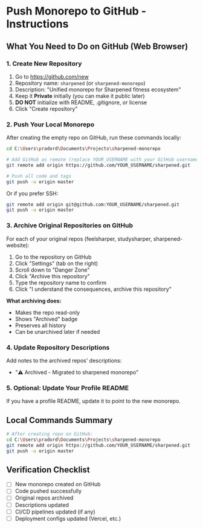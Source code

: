 # Push Monorepo to GitHub - Instructions

## What You Need to Do on GitHub (Web Browser)

### 1. Create New Repository
1. Go to https://github.com/new
2. Repository name: `sharpened` (or `sharpened-monorepo`)
3. Description: "Unified monorepo for Sharpened fitness ecosystem"
4. Keep it **Private** initially (you can make it public later)
5. **DO NOT** initialize with README, .gitignore, or license
6. Click "Create repository"

### 2. Push Your Local Monorepo
After creating the empty repo on GitHub, run these commands locally:

```bash
cd C:\Users\pradord\Documents\Projects\sharpened-monorepo

# Add GitHub as remote (replace YOUR_USERNAME with your GitHub username)
git remote add origin https://github.com/YOUR_USERNAME/sharpened.git

# Push all code and tags
git push -u origin master
```

Or if you prefer SSH:
```bash
git remote add origin git@github.com:YOUR_USERNAME/sharpened.git
git push -u origin master
```

### 3. Archive Original Repositories on GitHub

For each of your original repos (feelsharper, studysharper, sharpened-website):

1. Go to the repository on GitHub
2. Click "Settings" (tab on the right)
3. Scroll down to "Danger Zone"
4. Click "Archive this repository"
5. Type the repository name to confirm
6. Click "I understand the consequences, archive this repository"

**What archiving does:**
- Makes the repo read-only
- Shows "Archived" badge
- Preserves all history
- Can be unarchived later if needed

### 4. Update Repository Descriptions
Add notes to the archived repos' descriptions:
- "⚠️ Archived - Migrated to sharpened monorepo"

### 5. Optional: Update Your Profile README
If you have a profile README, update it to point to the new monorepo.

## Local Commands Summary

```bash
# After creating repo on GitHub:
cd C:\Users\pradord\Documents\Projects\sharpened-monorepo
git remote add origin https://github.com/YOUR_USERNAME/sharpened.git
git push -u origin master
```

## Verification Checklist
- [ ] New monorepo created on GitHub
- [ ] Code pushed successfully
- [ ] Original repos archived
- [ ] Descriptions updated
- [ ] CI/CD pipelines updated (if any)
- [ ] Deployment configs updated (Vercel, etc.)